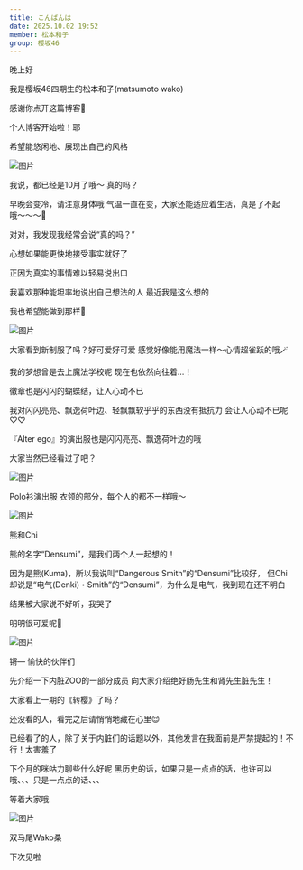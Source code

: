```yaml
---
title: こんばんは
date: 2025.10.02 19:52
member: 松本和子
group: 樱坂46
---
```


晚上好



我是樱坂46四期生的松本和子(matsumoto wako)

感谢你点开这篇博客🌸





个人博客开始啦！耶

希望能悠闲地、展现出自己的风格



![图片](https://sakurazaka46.com/files/14/diary/s46/blog/moblog/202510/mobMqz3Ns.jpg)





我说，都已经是10月了哦〜
真的吗？

早晚会变冷，请注意身体哦
气温一直在变，大家还能适应着生活，真是了不起哦〜〜〜🥹





对对，我发现我经常会说“真的吗？”

心想如果能更快地接受事实就好了

正因为真实的事情难以轻易说出口



我喜欢那种能坦率地说出自己想法的人
最近我是这么想的

我也希望能做到那样💭







![图片](https://sakurazaka46.com/files/14/diary/s46/blog/moblog/202510/mobrYipuQ.jpg)



大家看到新制服了吗？好可爱好可爱
感觉好像能用魔法一样〜心情超雀跃的哦🪄

我的梦想曾是去上魔法学校呢
现在也依然向往着…！


徽章也是闪闪的蝴蝶结，让人心动不已


我对闪闪亮亮、飘逸荷叶边、轻飘飘软乎乎的东西没有抵抗力
会让人心动不已呢♡♡





『Alter ego』的演出服也是闪闪亮亮、飘逸荷叶边的哦

大家当然已经看过了吧？


![图片](https://sakurazaka46.com/files/14/diary/s46/blog/moblog/202510/mobRUznNr.jpg)

Polo衫演出服
衣领的部分，每个人的都不一样哦〜




![图片](https://sakurazaka46.com/files/14/diary/s46/blog/moblog/202510/mobtVsDuo.jpg)

熊和Chi

熊的名字“Densumi”，是我们两个人一起想的！

因为是熊(Kuma)，所以我说叫“Dangerous Smith”的“Densumi”比较好，
但Chi却说是“电气(Denki)・Smith”的“Densumi”，为什么是电气，我到现在还不明白

结果被大家说不好听，我哭了

明明很可爱呢🧸






![图片](https://sakurazaka46.com/files/14/diary/s46/blog/moblog/202510/mobDGzQHh.png)

锵— 愉快的伙伴们


先介绍一下内脏ZOO的一部分成员
向大家介绍绝好肠先生和肾先生脏先生！

大家看上一期的《转樱》了吗？



还没看的人，看完之后请悄悄地藏在心里😌

已经看了的人，除了关于内脏们的话题以外，其他发言在我面前是严禁提起的！不行！太害羞了





下个月的咪咕力聊些什么好呢
黑历史的话，如果只是一点点的话，也许可以哦、、、只是一点点的话、、、


等着大家哦



![图片](https://sakurazaka46.com/files/14/diary/s46/blog/moblog/202510/mob8l5sJt.jpg)

双马尾Wako桑



下次见啦